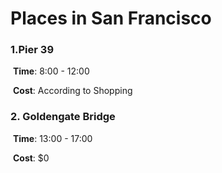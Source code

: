 # Places in San Francisco

### 1.Pier 39

​	**Time**: 8:00 - 12:00

​	**Cost**: According to Shopping

### 2. Goldengate Bridge

​	**Time**: 13:00 - 17:00

​	**Cost**: $0